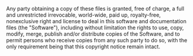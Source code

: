  Any party obtaining a copy of these files is granted, free of charge, a full and unrestricted irrevocable, world-wide, paid up, royalty-free, nonexclusive right and license to deal in this software and documentation files (the &quot;Software&quot;), including without limitation the rights to use, copy, modify, merge, publish and/or distribute copies of the Software, and to permit persons who receive copies from any such party to do so, with the only requirement being that this copyright notice remain intact.